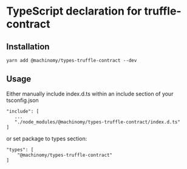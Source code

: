 # TypeScript declaration for truffle-contract

## Installation

    yarn add @machinomy/types-truffle-contract --dev

## Usage

Either manually include index.d.ts within an include section of your tsconfig.json
       
    "include": [
       ...
       "./node_modules/@machinomy/types-truffle-contract/index.d.ts"
    ]
       
or set package to types section:

    "types": [
        "@machinomy/types-truffle-contract"
    ]
